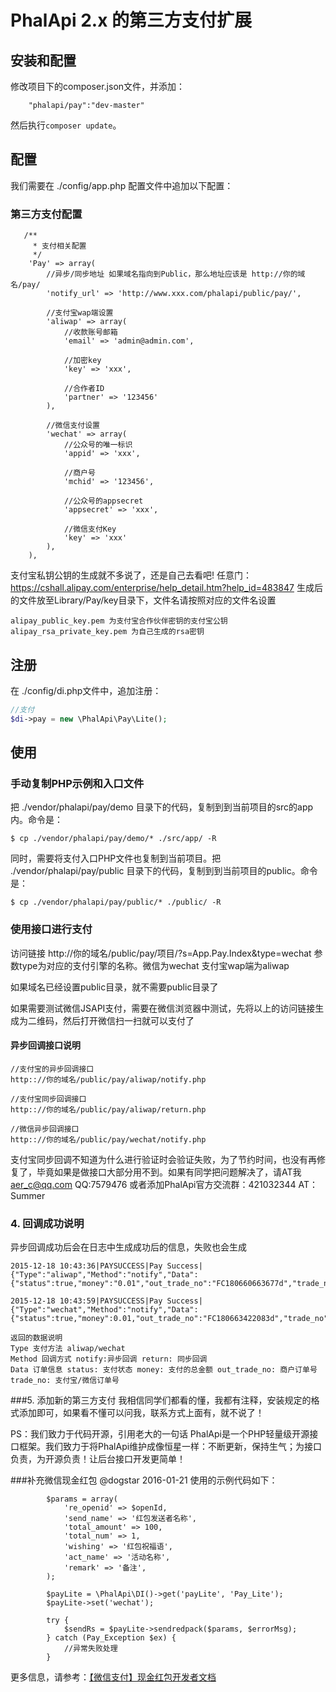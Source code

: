 # PhalApi 2.x 的第三方支付扩展

## 安装和配置

修改项目下的composer.json文件，并添加：  
```
    "phalapi/pay":"dev-master"
```
然后执行```composer update```。 


## 配置

我们需要在 ./config/app.php 配置文件中追加以下配置：

### 第三方支付配置
```
   /**
     * 支付相关配置
     */
    'Pay' => array(
        //异步/同步地址 如果域名指向到Public，那么地址应该是 http://你的域名/pay/
        'notify_url' => 'http://www.xxx.com/phalapi/public/pay/',

        //支付宝wap端设置
        'aliwap' => array( 
            //收款账号邮箱
            'email' => 'admin@admin.com', 

            //加密key
            'key' => 'xxx', 

            //合作者ID
            'partner' => '123456' 
        ),

        //微信支付设置
        'wechat' => array(
            //公众号的唯一标识
            'appid' => 'xxx',

            //商户号
            'mchid' => '123456',

            //公众号的appsecret
            'appsecret' => 'xxx',

            //微信支付Key
            'key' => 'xxx'
        ),
    ),
```
支付宝私钥公钥的生成就不多说了，还是自己去看吧!
任意门：https://cshall.alipay.com/enterprise/help_detail.htm?help_id=483847
生成后的文件放至Library/Pay/key目录下，文件名请按照对应的文件名设置

```
alipay_public_key.pem 为支付宝合作伙伴密钥的支付宝公钥
alipay_rsa_private_key.pem 为自己生成的rsa密钥
```


## 注册
在 ./config/di.php文件中，追加注册：
```php
//支付
$di->pay = new \PhalApi\Pay\Lite();
```

## 使用

### 手动复制PHP示例和入口文件

把 ./vendor/phalapi/pay/demo 目录下的代码，复制到到当前项目的src的app内。命令是：
```
$ cp ./vendor/phalapi/pay/demo/* ./src/app/ -R 
```

同时，需要将支付入口PHP文件也复制到当前项目。把 ./vendor/phalapi/pay/public 目录下的代码，复制到到当前项目的public。命令是：
```
$ cp ./vendor/phalapi/pay/public/* ./public/ -R
```


### 使用接口进行支付

访问链接 http://你的域名/public/pay/项目/?s=App.Pay.Index&type=wechat
参数type为对应的支付引擎的名称。微信为wechat 支付宝wap端为aliwap

如果域名已经设置public目录，就不需要public目录了

如果需要测试微信JSAPI支付，需要在微信浏览器中测试，先将以上的访问链接生成为二维码，然后打开微信扫一扫就可以支付了

#### 异步回调接口说明
```
//支付宝的异步回调接口
http:://你的域名/public/pay/aliwap/notify.php

//支付宝同步回调接口
http:://你的域名/public/pay/aliwap/return.php

//微信异步回调接口
http:://你的域名/public/pay/wechat/notify.php

```
支付宝同步回调不知道为什么进行验证时会验证失败，为了节约时间，也没有再修复了，毕竟如果是做接口大部分用不到。如果有同学把问题解决了，请AT我 aer_c@qq.com QQ:7579476 或者添加PhalApi官方交流群：421032344 AT：Summer

### 4. 回调成功说明
异步回调成功后会在日志中生成成功后的信息，失败也会生成

```
2015-12-18 10:43:36|PAYSUCCESS|Pay Success|{"Type":"aliwap","Method":"notify","Data":{"status":true,"money":"0.01","out_trade_no":"FC180660663677d","trade_no":"2015121800001000630003030428"}}

2015-12-18 10:43:59|PAYSUCCESS|Pay Success|{"Type":"wechat","Method":"notify","Data":{"status":true,"money":0.01,"out_trade_no":"FC180663422083d","trade_no":"1007480911201512182153438132"}}
```
```
返回的数据说明
Type 支付方法 aliwap/wechat
Method 回调方式 notify:异步回调 return: 同步回调
Data 订单信息 status: 支付状态 money: 支付的总金额 out_trade_no: 商户订单号 trade_no: 支付宝/微信订单号
```

###5. 添加新的第三方支付
我相信同学们都看的懂，我都有注释，安装规定的格式添加即可，如果看不懂可以问我，联系方式上面有，就不说了！

PS：我们致力于代码开源，引用老大的一句话
PhalApi是一个PHP轻量级开源接口框架。我们致力于将PhalApi维护成像恒星一样：不断更新，保持生气；为接口负责，为开源负责！让后台接口开发更简单！

###补充微信现金红包 @dogstar 2016-01-21
使用的示例代码如下：
```
        $params = array(
            're_openid' => $openId,
            'send_name' => '红包发送者名称',
            'total_amount' => 100,
            'total_num' => 1,
            'wishing' => '红包祝福语',
            'act_name' => '活动名称',
            'remark' => '备注',
        );

        $payLite = \PhalApi\DI()->get('payLite', 'Pay_Lite');
        $payLite->set('wechat');

        try {
            $sendRs = $payLite->sendredpack($params, $errorMsg);
        } catch (Pay_Exception $ex) {
            //异常失败处理
        }
```
更多信息，请参考：[【微信支付】现金红包开发者文档](https://pay.weixin.qq.com/wiki/doc/api/cash_coupon.php?chapter=13_5)   
